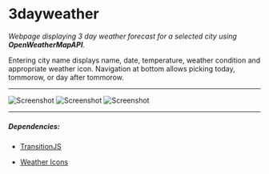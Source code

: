 # 3dayweather
*Webpage displaying 3 day weather forecast for a selected city using __OpenWeatherMapAPI__*.

Entering city name displays name, date, temperature, weather condition and appropriate weather icon.
Navigation at bottom allows picking today, tommorow, or day after tommorow.

---
![Screenshot](https://github.com/ltatarev/screenshots/blob/master/3dayweather/3wa_screen1.png "3wa_screen1")
![Screenshot](https://github.com/ltatarev/screenshots/blob/master/3dayweather/3wa_screen2.png "3wa_screen2")
![Screenshot](https://github.com/ltatarev/screenshots/blob/master/3dayweather/3wa_screen3.png "3wa_screen3")

---

##### Dependencies:

* [TransitionJS](http://www.transitionjs.org/)

* [Weather Icons](https://erikflowers.github.io/weather-icons/)
